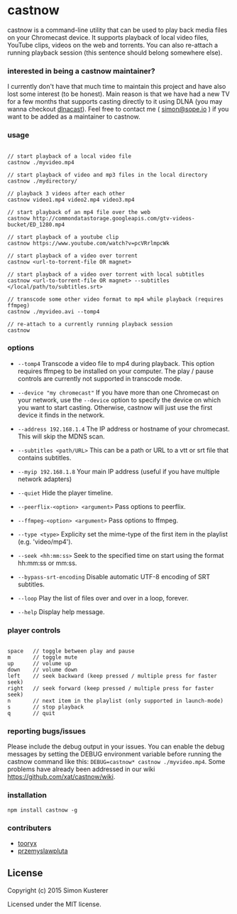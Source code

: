 # castnow

castnow is a command-line utility that can be used to play back media files on
your Chromecast device. It supports playback of local video files, YouTube
clips, videos on the web and torrents. You can also re-attach a running
playback session \(this sentence should belong somewhere else).

### interested in being a castnow maintainer?

I currently don't have that much time to maintain this project and have also lost some interest (to be honest).
Main reason is that we have had a new TV for a few months that supports casting directly to it using
DLNA \(you may wanna checkout [dlnacast](https://github.com/xat/dlnacast)).
Feel free to contact me \( [simon@sope.io](simon@sope.io) ) if you want to be added as a maintainer to castnow.

### usage

```

// start playback of a local video file
castnow ./myvideo.mp4

// start playback of video and mp3 files in the local directory
castnow ./mydirectory/

// playback 3 videos after each other
castnow video1.mp4 video2.mp4 video3.mp4

// start playback of an mp4 file over the web
castnow http://commondatastorage.googleapis.com/gtv-videos-bucket/ED_1280.mp4

// start playback of a youtube clip
castnow https://www.youtube.com/watch?v=pcVRrlmpcWk

// start playback of a video over torrent
castnow <url-to-torrent-file OR magnet>

// start playback of a video over torrent with local subtitles
castnow <url-to-torrent-file OR magnet> --subtitles </local/path/to/subtitles.srt>

// transcode some other video format to mp4 while playback (requires ffmpeg)
castnow ./myvideo.avi --tomp4

// re-attach to a currently running playback session
castnow

```

### options

* `--tomp4` Transcode a video file to mp4 during playback. This option requires
ffmpeg to be installed on your computer. The play / pause controls are currently
not supported in transcode mode.

* `--device "my chromecast"` If you have more than one Chromecast on your network,
use the `--device` option to specify the device on which you want to start casting.
Otherwise, castnow will just use the first device it finds in the network.

* `--address 192.168.1.4` The IP address or hostname of your chromecast. This will skip
the MDNS scan.

* `--subtitles <path/URL>` This can be a path or URL to a vtt or srt file that
contains subtitles.

* `--myip 192.168.1.8` Your main IP address \(useful if you have multiple network adapters)

* `--quiet` Hide the player timeline.

* `--peerflix-<option> <argument>` Pass options to peerflix.

* `--ffmpeg-<option> <argument>` Pass options to ffmpeg.

* `--type <type>` Explicity set the mime-type of the first item in the playlist (e.g. 'video/mp4').

* `--seek <hh:mm:ss>` Seek to the specified time on start using the format hh:mm:ss or mm:ss.

* `--bypass-srt-encoding` Disable automatic UTF-8 encoding of SRT subtitles.

* `--loop` Play the list of files over and over in a loop, forever.

* `--help` Display help message.

### player controls

```

space   // toggle between play and pause
m       // toggle mute
up      // volume up
down    // volume down
left    // seek backward (keep pressed / multiple press for faster seek)
right   // seek forward (keep pressed / multiple press for faster seek)
n       // next item in the playlist (only supported in launch-mode)
s       // stop playback
q       // quit

```

### reporting bugs/issues

Please include the debug output in your issues. You can enable the debug messages by setting the
DEBUG environment variable before running the castnow command like this: `DEBUG=castnow* castnow ./myvideo.mp4`.
Some problems have already been addressed in our wiki https://github.com/xat/castnow/wiki.

### installation

`npm install castnow -g`

### contributers

* [tooryx](https://github.com/tooryx)
* [przemyslawpluta](https://github.com/przemyslawpluta)

## License
Copyright (c) 2015 Simon Kusterer

Licensed under the MIT license.
